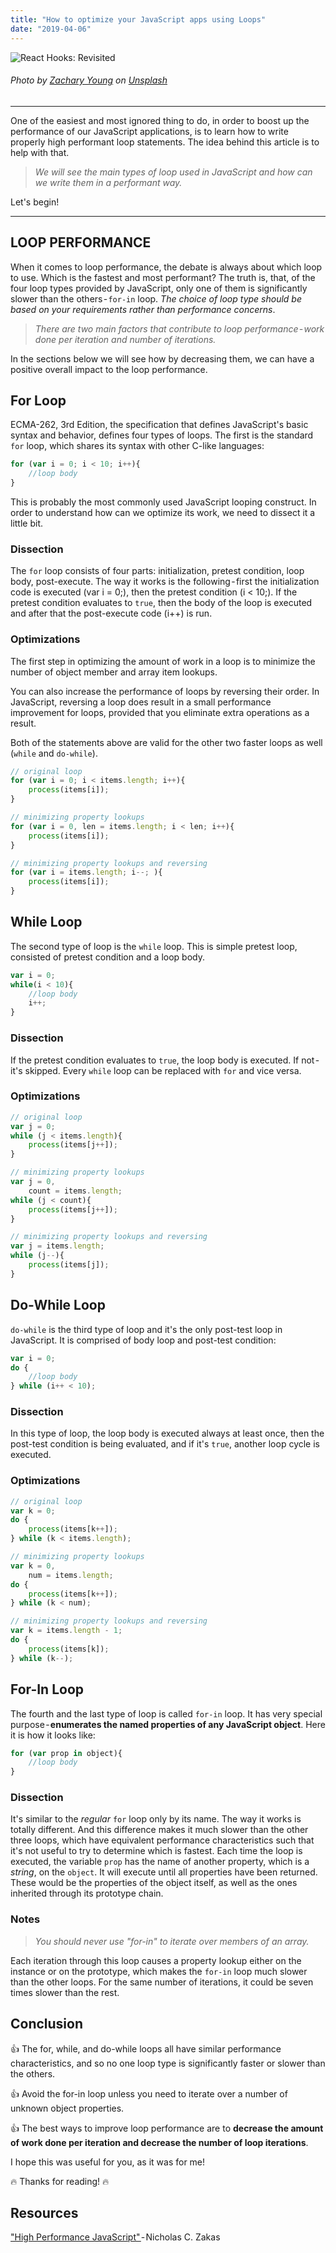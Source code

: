 ```yaml
---
title: "How to optimize your JavaScript apps using Loops"
date: "2019-04-06"
---
```


![React Hooks: Revisited](./optimizing-javascript-apps-loops.jpg)
###### Photo by [Zachary Young](https://unsplash.com/photos/7NtiJBowheE?utm_source=unsplash&utm_content=creditCopyText) on [Unsplash](https://unsplash.com/search/photos/loops?utm_source=unsplash&utm_content=creditCopyText)
---

One of the easiest and most ignored thing to do, in order to boost up the performance of our JavaScript applications, is to learn how to write properly high performant loop statements. The idea behind this article is to help with that.


>_We will see the main types of loop used in JavaScript and how can we write them in a performant way._

Let's begin!
___

## LOOP PERFORMANCE
When it comes to loop performance, the debate is always about which loop to use. Which is the fastest and most performant? The truth is, that, of the four loop types provided by JavaScript, only one of them is significantly slower than the others - ```for-in``` loop. _The choice of loop type should be based on your requirements rather than performance concerns_.

>_There are two main factors that contribute to loop performance - work done per iteration and number of iterations._

In the sections below we will see how by decreasing them, we can have a positive overall impact to the loop performance.

## For Loop
ECMA-262, 3rd Edition, the specification that defines JavaScript's basic syntax and behavior, defines four types of loops. The first is the standard ```for``` loop, which shares its syntax with other C-like languages:

```jsx
for (var i = 0; i < 10; i++){
    //loop body
}
```

This is probably the most commonly used JavaScript looping construct. In order to understand how can we optimize its work, we need to dissect it a little bit.

### Dissection
The ```for``` loop consists of four parts: initialization, pretest condition, loop body, post-execute. The way it works is the following - first the initialization code is executed (var i = 0;), then the pretest condition (i < 10;). If the pretest condition evaluates to ```true```, then the body of the loop is executed and after that the post-execute code (i++) is run.

### Optimizations
The first step in optimizing the amount of work in a loop is to minimize the number of object member and array item lookups.

You can also increase the performance of loops by reversing their order. In JavaScript, reversing a loop does result in a small performance improvement for loops, provided that you eliminate extra operations as a result.

Both of the statements above are valid for the other two faster loops as well (```while``` and ```do-while```).

```jsx
// original loop
for (var i = 0; i < items.length; i++){
    process(items[i]);
}

// minimizing property lookups
for (var i = 0, len = items.length; i < len; i++){
    process(items[i]);
}

// minimizing property lookups and reversing
for (var i = items.length; i--; ){
    process(items[i]);
}
```

## While Loop
The second type of loop is the ```while``` loop. This is simple pretest loop, consisted of pretest condition and a loop body.

```jsx
var i = 0;
while(i < 10){
    //loop body
    i++;
}
```

### Dissection
If the pretest condition evaluates to ```true```, the loop body is executed. If not - it's skipped. Every ```while``` loop can be replaced with ```for``` and vice versa.

### Optimizations

```jsx
// original loop
var j = 0;
while (j < items.length){
    process(items[j++]);
}

// minimizing property lookups
var j = 0,
    count = items.length;
while (j < count){
    process(items[j++]);
}

// minimizing property lookups and reversing
var j = items.length;
while (j--){
    process(items[j]);
}
```

## Do-While Loop

```do-while``` is the third type of loop and it's the only post-test loop in JavaScript. It is comprised of body loop and post-test condition:

```jsx
var i = 0;
do {
    //loop body
} while (i++ < 10);
```

### Dissection
In this type of loop, the loop body is executed always at least once, then the post-test condition is being evaluated, and if it's ```true```, another loop cycle is executed.

### Optimizations
```jsx
// original loop
var k = 0;
do {
    process(items[k++]);
} while (k < items.length);

// minimizing property lookups
var k = 0,
    num = items.length;
do {
    process(items[k++]);
} while (k < num);

// minimizing property lookups and reversing
var k = items.length - 1;
do {
    process(items[k]);
} while (k--);
```

## For-In Loop
The fourth and the last type of loop is called ```for-in``` loop. It has very special purpose - __enumerates the named properties of any JavaScript object__. Here it is how it looks like:

```jsx
for (var prop in object){
    //loop body
}
```

### Dissection
It's similar to the _regular_ ```for``` loop only by its name. The way it works is totally different. And this difference makes it much slower than the other three loops, which have equivalent performance characteristics such that it's not useful to try to determine which is fastest. Each time the loop is executed, the variable ```prop``` has the name of another property, which is a _string_, on the ```object```. It will execute until all properties have been returned. These would be the properties of the object itself, as well as the ones inherited through its prototype chain.

### Notes
>_You should never use "for-in" to iterate over members of an array._

Each iteration through this loop causes a property lookup either on the instance or on the prototype, which makes the ```for-in``` loop much slower than the other loops. For the same number of iterations, it could be seven times slower than the rest.

## Conclusion
👍 The for, while, and do-while loops all have similar performance characteristics, and so no one loop type is significantly faster or slower than the others.

👍 Avoid the for-in loop unless you need to iterate over a number of unknown object properties.

👍 The best ways to improve loop performance are to __decrease the amount of work done per iteration and decrease the number of loop iterations__.

I hope this was useful for you, as it was for me!

🔥 Thanks for reading! 🔥

## Resources
["High Performance JavaScript" ](https://www.amazon.com/High-Performance-JavaScript-Application-Interfaces/dp/059680279X)- Nicholas C. Zakas
